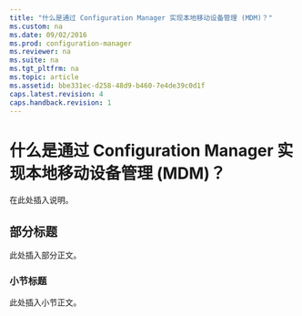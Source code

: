 ```yaml
---
title: "什么是通过 Configuration Manager 实现本地移动设备管理 (MDM)？"
ms.custom: na
ms.date: 09/02/2016
ms.prod: configuration-manager
ms.reviewer: na
ms.suite: na
ms.tgt_pltfrm: na
ms.topic: article
ms.assetid: bbe331ec-d258-48d9-b460-7e4de39c0d1f
caps.latest.revision: 4
caps.handback.revision: 1
---
```

# 什么是通过 Configuration Manager 实现本地移动设备管理 (MDM)？
在此处插入说明。  
  
## 部分标题  
 此处插入部分正文。  
  
### 小节标题  
 此处插入小节正文。